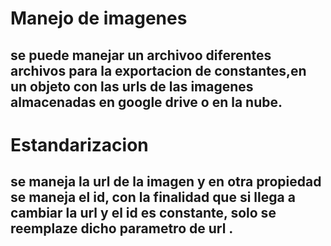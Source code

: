 # Manejo de imagenes
## se puede manejar un archivoo diferentes archivos para la exportacion de constantes,en un objeto con las urls de las imagenes almacenadas en google drive o en la nube.

# Estandarizacion
## se maneja la url de la imagen y en otra propiedad se maneja el id, con la finalidad que si llega a cambiar la url y el id es constante, solo se reemplaze dicho parametro de url .